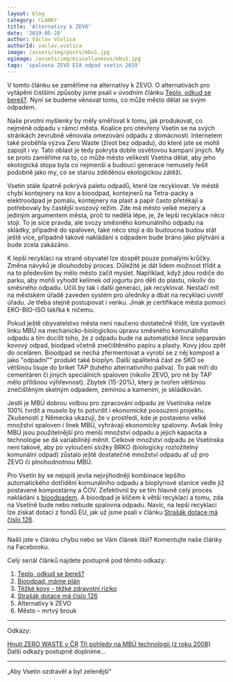 ```yaml
---
layout: blog
category: CLANKY
title: 'Alternativy k ZEVO'
date: '2019-05-28'
author: Václav Včelica
authorId: vaclav.vcelica
image: /assets/img/posts/mbu1.jpg
ogimage: /assets/img/miscellaneous/mbu1.jpg
tags: 'spalovna ZEVO EIA odpad vsetin 2019'
---
```

V tomto článku se zaměříme na alternativy k ZEVO. O alternativách pro vytápění čistšími způsoby jsme psali v úvodním článku <a href="https://vsetin.pirati.cz/aktuality/teplo-odkud-se-beres.html">Teplo, odkud se bereš?</a>. Nyní se budeme věnovat tomu, co může město dělat se svým odpadem.

Naše prvotní myšlenky by měly směřovat k tomu, jak produkovat, co nejméně odpadu v rámci města. Koalice pro otevřený Vsetín se na svých stránkách zevrubně věnovala omezování odpadu z domácností. Internetem také proběhla výzva Zero Waste (život bez odpadu), do které jste se mohli zapojit i vy. Tato oblast je tedy pokryta dobře osvětovou kampaní jiných. My se proto zaměříme na to, co může město velikosti Vsetína dělat, aby jeho ekologická stopa byla co nejmenší a budoucí generace nemusely řešit podobně jako my, co se starou zděděnou ekologickou zátěží.

Vsetín stále špatně pokrývá paletu odpadů, které lze recyklovat. Ve městě chybí kontejnery na kov a bioodpad, kontejnerů na Tetra-packy a elektroodpad je pomálu, kontejnery na plast a papír často přetékají a potřebovaly by častější svozový režim. Zde má město velké mezery a jediným argumentem města, proč to nedělá lépe, je, že lepší recyklace něco stojí. To je sice pravda, ale svozy směsného komunálního odpadu na skládky, případně do spaloven, také něco stojí a do budoucna budou stát ještě více, případně takové nakládání s odpadem bude bráno jako plýtvání a bude zcela zakázáno.

K lepší recyklaci na straně obyvatel lze dospět pouze pomalými krůčky. Změna návyků je dlouhodobý proces. Důležité je dát lidem možnost třídit a na to především by mělo město začít myslet. Například, když jdou rodiče do parku, aby mohli vyhodit kelímek od jogurtu pro děti do plastu, nikoliv do směsného odpadu. Učili by tak i další generaci, jak recyklovat. Nestačí mít na městském úřadě zaveden systém pro úředníky a dbát na recyklaci uvnitř úřadu. Je třeba stejně postupovat i venku. Jinak je certifikace města pomocí EKO-BIO-ISO takřka k ničemu.

Pokud ještě obyvatelstvo města není naučeno dostatečně třídit, lze vystavět linku MBÚ na mechanicko-biologickou úpravu směsného komunálního odpadu a tím docílit toho, že z odpadu bude na automatické lince separován kovový odpad, biodpad včetně znečištěného papíru a plasty. Kovy jdou zpět do oceláren. Bioodpad se nechá zfermentovat a vyrobí se z něj kompost a jako "odpadní"" produkt také bioplyn. Další spalitelná část ze SKO se většinou lisuje do briket TAP (tuhého alternativního paliva). To pak míří do cementáren či jiných speciálních spaloven (nikoliv ZEVO, pro ně by TAP mělo přílišnou výhřevnost). Zbytek (15-20%), který je tvořen většinou znečištěným skelným odpadem, zeminou a kamením, je skládkován.

Jestli je MBÚ dobrou volbou pro zpracování odpadu ze Vsetínska nelze 100% tvrdit a muselo by to potvrdit i ekonomické posouzení projektu. Zkušenosti z Německa ukazují, že v prostředí, kde je postaveno velké množství spaloven i linek MBÚ, vyhrávají ekonomicky spalovny. Avšak linky MBÚ jsou použitelnější pro menší množství odpadu a jejich kapacita a technologie se dá variabilněji měnit. Celkové množství odpadu ze Vsetínska není takové, aby po vyloučení složky BRKO (biologicky rozložitelný komunální odpad) zůstalo ještě dostatečné množství odpadu ať už pro ZEVO či plnohodnotnou MBÚ.

Pro Vsetín by se nejspíš jevila nejvýhodněji kombinace lepšího automatického dotřídění komunálního odpadu a bioplynové stanice vedle již postavené kompostárny a ČOV. Zefektivnil by se tím hlavně celý proces nakládání s <a href="https://vsetin.pirati.cz/aktuality/bioodpad-mame-plan.html">bioodpadem</a>. A bioodpad je klíčem k větší recyklaci a tomu, zda na Vsetíně bude nebo nebude spalovna odpadu. Navíc, na lepší recyklaci lze získat dotaci z fondů EU, jak už jsme psali v článku <a href="https://vsetin.pirati.cz/aktuality/strasak-dotace-ma-cislo-126.html">Strašák dotace má číslo 126</a>.

- - -

Našli jste v článku chybu nebo se Vám článek líbil? Komentujte naše články na Facebooku.

Celý seriál článků najdete postupně pod těmito odkazy:
1. <a href="https://vsetin.pirati.cz/aktuality/teplo-odkud-se-beres.html">Teplo, odkud se bereš?</a>
2. <a href="https://vsetin.pirati.cz/aktuality/bioodpad-mame-plan.html">Bioodpad, máme plán</a>
3. <a href="https://vsetin.pirati.cz/aktuality/tezke-kovy-tezke-zdravotni-riziko.html">Těžké kovy - těžké zdravotní riziko</a>
4. <a href="https://vsetin.pirati.cz/aktuality/strasak-dotace-ma-cislo-126.html">Strašák dotace má číslo 126</a>
5. Alternativy k ZEVO
6. Město – mrtvý brouk

- - -

Odkazy:

<a href="http://www.zerowastecesko.cz/">Hnutí ZERO WASTE v ČR</a>
<a href="https://www.google.com/url?sa=t&rct=j&q=&esrc=s&source=web&cd=50&ved=2ahUKEwi856SryZjiAhVBU1AKHWUMDOA4KBAWMAl6BAgJEAE&url=http://energie21.cz/wp-content/uploads/pdf/odpady/OD0208.pdf&usg=AOvVaw1jl8K3gTJ8QtvUaGEnHMwH">Tři pohledy na MBÚ technologii (z roku 2008)</a>
Další odkazy postupně doplníme...

- - -

„Aby Vsetín ozdravěl a byl zelenější“
